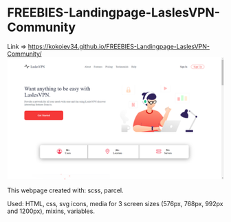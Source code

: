 # FREEBIES-Landingpage-LaslesVPN-Community
Link => https://kokoiev34.github.io/FREEBIES-Landingpage-LaslesVPN-Community/
<img src="preview.png">

This webpage created with:
  scss,
  parcel.
  
 Used:
  HTML,
  css,
  svg icons,
  media for 3 screen sizes (576px, 768px, 992px and 1200px),
  mixins,
  variables.
  
